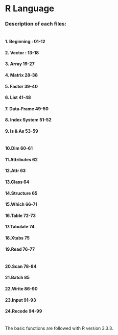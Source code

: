 # R Language
### Description of each files: 
# 
#### 1. Beginning : 01-12
#### 2. Vector  : 13-18
#### 3. Array 19-27
#### 4. Matrix 28-38
#### 5. Factor 39-40
#### 6. List 41-48
#### 7. Data-Frame 49-50
#### 8. Index System 51-52
#### 9. Is & As 53-59
# 
#### 10.Dim 60-61
#### 11.Attributes 62
#### 12.Attr 63
#### 13.Class 64
#### 14.Structure 65
#### 15.Which 66-71
#### 16.Table 72-73
#### 17.Tabulate 74
#### 18.Xtabs 75
#### 19.Read 76-77
# 
#### 20.Scan 78-84
#### 21.Batch 85
#### 22.Write 86-90
#### 23.Input 91-93
#### 24.Recode 94-99
# 
The basic functions are followed with R version 3.3.3.

